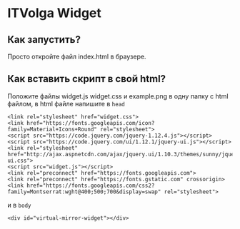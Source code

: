 # ITVolga Widget
## Как запустить?
Просто откройте файл index.html в браузере.
## Как вставить скрипт в свой html?
Положите файлы widget.js widget.css и example.png в одну папку с html файлом, в html файле напишите в `head`
```
<link rel="stylesheet" href="widget.css">
<link href="https://fonts.googleapis.com/icon?family=Material+Icons+Round" rel="stylesheet">
<script src="https://code.jquery.com/jquery-1.12.4.js"></script>
<script src="https://code.jquery.com/ui/1.12.1/jquery-ui.js"></script>
<link rel="stylesheet" href="http://ajax.aspnetcdn.com/ajax/jquery.ui/1.10.3/themes/sunny/jquery-ui.css">
<script src="widget.js"></script>
<link rel="preconnect" href="https://fonts.googleapis.com">
<link rel="preconnect" href="https://fonts.gstatic.com" crossorigin>
<link href="https://fonts.googleapis.com/css2?family=Montserrat:wght@400;500;700&display=swap" rel="stylesheet"> 
```
и в `body`
```
<div id="virtual-mirror-widget"></div>
```


